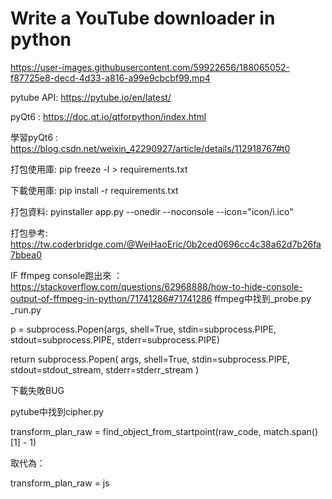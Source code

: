 # Write a YouTube downloader in python

https://user-images.githubusercontent.com/59922656/188065052-f87725e8-decd-4d33-a816-a99e9cbcbf99.mp4

pytube API: https://pytube.io/en/latest/

pyQt6 : https://doc.qt.io/qtforpython/index.html

學習pyQt6 : https://blog.csdn.net/weixin_42290927/article/details/112918767#t0

打包使用庫: pip freeze -l > requirements.txt

下載使用庫: pip install -r requirements.txt

打包資料: pyinstaller app.py --onedir --noconsole --icon="icon/i.ico"

打包參考: https://tw.coderbridge.com/@WeiHaoEric/0b2ced0696cc4c38a62d7b26fa7bbea0

IF ffmpeg console跑出來 ： https://stackoverflow.com/questions/62968888/how-to-hide-console-output-of-ffmpeg-in-python/71741286#71741286
ffmpeg中找到_probe.py _run.py

p = subprocess.Popen(args, shell=True, stdin=subprocess.PIPE, stdout=subprocess.PIPE, stderr=subprocess.PIPE)

return subprocess.Popen(
    args, shell=True, stdin=subprocess.PIPE, stdout=stdout_stream, stderr=stderr_stream
)

下載失敗BUG

pytube中找到cipher.py

transform_plan_raw = find_object_from_startpoint(raw_code, match.span()[1] - 1)

取代為：

transform_plan_raw = js